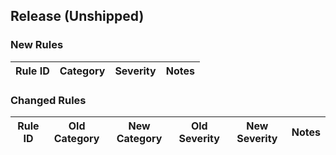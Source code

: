 ## Release (Unshipped)

### New Rules

Rule ID | Category | Severity | Notes
--------|----------|----------|-------

### Changed Rules

Rule ID | Old Category | New Category | Old Severity | New Severity | Notes
--------|--------------|--------------|--------------|--------------|-------
